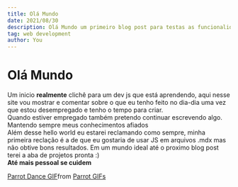```yaml
---
title: Olá Mundo
date: 2021/08/30
description: Olá Mundo um primeiro blog post para testas as funcionalidades
tag: web development
author: You
---
```


# Olá Mundo

Um inicio **realmente** clichê para um dev 
js que está aprendendo, aqui nesse site vou mostrar e comentar sobre o que eu tenho feito no dia-dia uma vez que estou 
desempregado e tenho o tempo para criar.
<br/>
Quando estiver empregado também pretendo continuar escrevendo algo. Mantendo sempre meus conhecimentos afiados
<br/>
Além desse hello world eu estarei reclamando como sempre, minha primeira reclação é a de que eu gostaria de usar JS em arquivos .mdx mas não obtive bons resultados. 
Em um mundo ideal até o proximo blog post terei a aba de projetos pronta :) 
<br/>
**Até mais pessoal se cuidem** 
<br/>

<div class="tenor-gif-embed" data-postid="5362007" data-share-method="host" data-aspect-ratio="1.36905" data-width="100%"><a href="https://tenor.com/view/parrot-dance-celebrate-rave-edm-gif-5362007">Parrot Dance GIF</a>from <a href="https://tenor.com/search/parrot-gifs">Parrot GIFs</a></div> <script type="text/javascript" async src="https://tenor.com/embed.js"></script>

